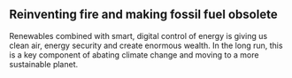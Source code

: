 ## Reinventing fire and making fossil fuel obsolete 

Renewables combined with smart, digital control of energy is giving us clean air, energy security and create enormous wealth. In the long run, this is a key component of abating climate change and moving to a more sustainable planet.
